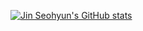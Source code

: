 [![Jin Seohyun's GitHub stats](https://github-readme-stats.vercel.app/api?username=jinseohyun1228&show_icons=true&theme=radical)](https://github.com/anuraghazra/github-readme-stats)
